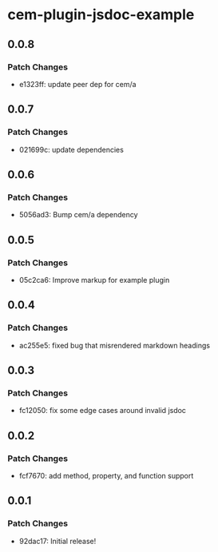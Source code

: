 # cem-plugin-jsdoc-example

## 0.0.8

### Patch Changes

- e1323ff: update peer dep for cem/a

## 0.0.7

### Patch Changes

- 021699c: update dependencies

## 0.0.6

### Patch Changes

- 5056ad3: Bump cem/a dependency

## 0.0.5

### Patch Changes

- 05c2ca6: Improve markup for example plugin

## 0.0.4

### Patch Changes

- ac255e5: fixed bug that misrendered markdown headings

## 0.0.3

### Patch Changes

- fc12050: fix some edge cases around invalid jsdoc

## 0.0.2

### Patch Changes

- fcf7670: add method, property, and function support

## 0.0.1

### Patch Changes

- 92dac17: Initial release!
